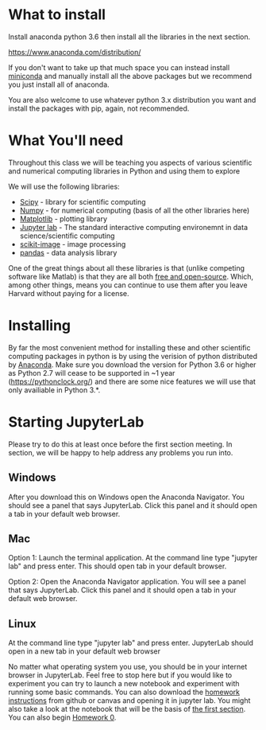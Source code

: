 # What to install
Install anaconda python 3.6 then install all the libraries in the next section.

https://www.anaconda.com/distribution/

If you don't want to take up that much space you can instead install [miniconda](https://conda.io/miniconda.html) and manually install all the above packages but we recommend you just install all of anaconda.

You are also welcome to use whatever python 3.x distribution you want and install the packages with pip, again, not recommended.

# What You'll need
Throughout this class we will be teaching you aspects of various scientific and numerical computing libraries in Python and using them to explore 

We will use the following libraries:
- [Scipy](https://www.scipy.org/) - library for scientific computing
- [Numpy](http://www.numpy.org/) - for numerical computing (basis of all the other libraries here)
- [Matplotlib](https://matplotlib.org/) - plotting library
- [Jupyter lab](https://jupyterlab.readthedocs.io/en/stable/) - The standard interactive computing environemnt in data science/scientific computing
- [scikit-image](https://scikit-image.org/) - image processing
- [pandas](https://pandas.pydata.org/) - data analysis library


One of the great things about all these libraries is that (unlike competing software like Matlab) is that they are all both [free and open-source](https://www.gnu.org/philosophy/floss-and-foss.en.html#mission-statement). Which, among other things, means you can continue to use them after you leave Harvard without paying for a license.

# Installing
By far the most convenient method for installing these and other scientific computing packages in python is by using the verision of python distributed by [Anaconda](https://www.anaconda.com/download/). Make sure you download the version for Python 3.6 or higher as Python 2.7 will cease to be supported in ~1 year (https://pythonclock.org/) and there are some nice features we will use that  only availiable in Python 3.*.

# Starting JupyterLab
Please try to do this at least once before the first section meeting. In section, we will be happy to help address any problems you run into. 

## Windows
After you download this on Windows open the Anaconda Navigator. You should see a panel that says JupyterLab. Click this panel and it should open a tab in your default web browser. 


## Mac
Option 1: Launch the terminal application. At the command line type "jupyter lab" and press enter. This should open tab in your default browser.

Option 2: Open the Anaconda Navigator application. You will see a panel that says JupyterLab. Click this panel and it should open a tab in your default web browser.


## Linux
At the command line type "jupyter lab" and press enter. JupyterLab should open in a new tab in your default web browser

No matter what operating system you use, you should be in your internet browser in JupyterLab. Feel free to stop here but if you would like to experiment you can try to launch a new notebook and experiment with running some basic commands. You can also download the [homework instructions](https://raw.githubusercontent.com/Hekstra-Lab/AM50-Student-2019/master/homework_instructions.ipynb) from github or canvas and opening it in jupyter lab. You might also take a look at the notebook that will be the basis of [the first section](https://raw.githubusercontent.com/Hekstra-Lab/AM50-Student-2019/master/Topic0/section0-Present.ipynb). You can also begin [Homework 0](https://raw.githubusercontent.com/Hekstra-Lab/AM50-Student-2019/master/Topic0/HW0.ipynb).


